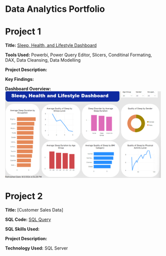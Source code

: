 # Data Analytics Portfolio
# Project 1
**Title:** [Sleep, Health, and Lifestyle Dashboard](https://github.com/Oluwatbo/oluwatbo.github.io/blob/main/Sleep_Health_Lifestyle%20Dataset.pbix)

**Tools Used:** Powerbi, Power Query Editor, Slicers, Conditinal Formating, DAX, Data Cleansing, Data Modelling

**Project Description:** 

**Key Findings:**

**Dashboard Overview:**
![Sleep_Dashboard](Sleep_Dashboard.png)

# Project 2
**Title:** [Customer Sales Data]

**SQL Code:** [SQL Query](https://github.com/Oluwatbo/oluwatbo.github.io/blob/main/Sales_Data.SQL)

**SQL Skills Used:**

**Project Description:** 

**Technology Used:** SQL Server
